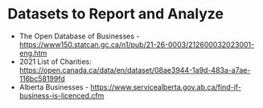 # Datasets to Report and Analyze

* The Open Database of Businesses - https://www150.statcan.gc.ca/n1/pub/21-26-0003/212600032023001-eng.htm 
* 2021 List of Charities: https://open.canada.ca/data/en/dataset/08ae3944-1a9d-483a-a7ae-116bc58199fd 
* Alberta Businesses - https://www.servicealberta.gov.ab.ca/find-if-business-is-licenced.cfm 